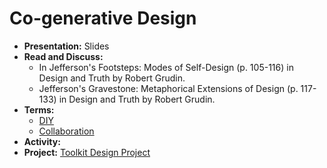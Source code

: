 # Co-generative Design
- **Presentation:** Slides
- **Read and Discuss:**
  - In Jefferson's Footsteps: Modes of Self-Design (p. 105-116) in Design and Truth by Robert Grudin.
  - Jefferson's Gravestone: Metaphorical Extensions of Design (p. 117-133) in Design and Truth by Robert Grudin.
- **Terms:**
  - [DIY](../topics/diy.md)
  - [Collaboration](../topics/collaboration.md)
- **Activity:** 
- **Project:** [Toolkit Design Project](../projects/toolkit_design_project.md)
